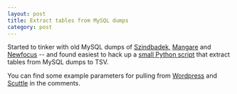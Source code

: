```yaml
---
layout: post
title: Extract tables from MySQL dumps
category: post
---
```

Started to tinker with old MySQL dumps of [Szindbadek](http://web.archive.org/web/20100814013313/http://szindbadek.hu/), [Mangare](http://web.archive.org/web/20100820094244/http://mangare.newfocus.hu/) and [Newfocus](http://web.archive.org/web/20100406035522/http://newfocus.hu/) -- and found easiest to hack up a [small Python script](https://github.com/soobrosa/python-tools/blob/master/mysql_to_tsv.py) that extract tables from MySQL dumps to TSV.

You can find some example parameters for pulling from [Wordpress](https://wordpress.org/) and [Scuttle](http://sourceforge.net/projects/scuttle/) in the comments.
